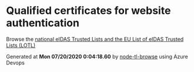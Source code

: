 # Qualified certificates for website authentication 
 Browse the [national eIDAS Trusted Lists and the EU List of eIDAS Trusted Lists (LOTL)](https://webgate.ec.europa.eu/tl-browser/#/) 
 
 
Generated at **Mon 07/20/2020  0:04:18.60** by [node-tl-browse](https://github.com/ymedlop/node-tl-browser) using Azure Devops 
